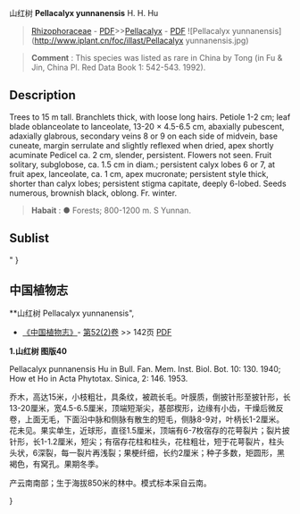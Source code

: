 山红树 **Pellacalyx yunnanensis** H. H. Hu

> [Rhizophoraceae](http://www.iplant.cn/info/Rhizophoraceae?t=foc) - [PDF](http://www.iplant.cn/foc/pdf/Rhizophoraceae.pdf)>>[Pellacalyx](http://www.iplant.cn/info/Pellacalyx?t=foc) - [PDF](http://www.iplant.cn/foc/pdf/Pellacalyx.pdf)
![Pellacalyx yunnanensis](http://www.iplant.cn/foc/illast/Pellacalyx yunnanensis.jpg)

> **Comment** : 
> This species was listed as rare in China by Tong (in Fu & Jin, China Pl. Red Data Book 1: 542-543. 1992).

## Description

Trees to 15 m tall. Branchlets thick, with loose long hairs. Petiole 1-2 cm; leaf blade oblanceolate to lanceolate, 13-20 × 4.5-6.5 cm, abaxially pubescent, adaxially glabrous, secondary veins 8 or 9 on each side of midvein, base cuneate, margin serrulate and slightly reflexed when dried, apex shortly acuminate Pedicel ca. 2 cm, slender, persistent. Flowers not seen. Fruit solitary, subglobose, ca. 1.5 cm in diam.; persistent calyx lobes 6 or 7, at fruit apex, lanceolate, ca. 1 cm, apex mucronate; persistent style thick, shorter than calyx lobes; persistent stigma capitate, deeply 6-lobed. Seeds numerous, brownish black, oblong. Fr. winter.

> **Habait** : 
>● Forests; 800-1200 m. S Yunnan.

## Sublist
"
}
## 中国植物志

**山红树 Pellacalyx yunnanensis",

* [《中国植物志》](http://www.iplant.cn/frps)- [第52(2)卷](http://www.iplant.cn/frps/vol/52(2)) >> 142页 [PDF](http://www.iplant.cn/frps/pdf/52(2)/142.PDF)

**1.山红树 图版40**

Pellacalyx punnanensis Hu in Bull. Fan. Mem. Inst. Biol. Bot. 10: 130. 1940; How et Ho in Acta Phytotax. Sinica, 2: 146. 1953.

乔木，高达15米，小枝粗壮，具条纹，被疏长毛。叶膜质，倒披针形至披针形，长13-20厘米，宽4.5-6.5厘米，顶端短渐尖，基部楔形，边缘有小齿，干燥后微反卷，上面无毛，下面沿中脉和侧脉有散生的短毛，侧脉8-9对，叶柄长1-2厘米。花未见。果实单生，近球形，直径1.5厘米，顶端有6-7枚宿存的花萼裂片；裂片披针形，长1-1.2厘米，短尖；有宿存花柱和柱头，花柱粗壮，短于花萼裂片，柱头头状，6深裂，每一裂片再浅裂；果梗纤细，长约2厘米；种子多数，矩圆形，黑褐色，有窝孔。果期冬季。

产云南南部；生于海拔850米的林中。模式标本采自云南。

}